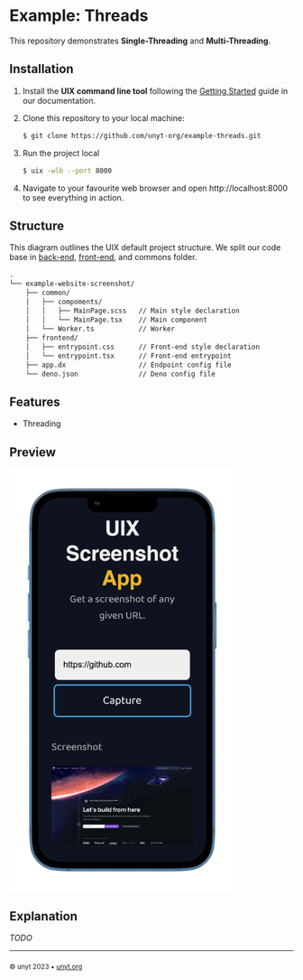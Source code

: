 # Example: Threads

This repository demonstrates **Single-Threading** and **Multi-Threading**.


## Installation
1. Install the **UIX command line tool** following the [Getting Started](https://docs.unyt.org/manual/uix/getting-started#the-uix-command-line-tool) guide in our documentation.

2. Clone this repository to your local machine:

	```bash
	$ git clone https://github.com/unyt-org/example-threads.git
	```
3. Run the project local
	```bash
	$ uix -wlb --port 8000
	```
4. Navigate to your favourite web browser and open http://localhost:8000 to see everything in action. 

## Structure
This diagram outlines the UIX default project structure.
We split our code base in [back-end](https://unyt.org/glossary#back-end), [front-end](https://unyt.org/glossary#front-end), and commons folder.
```
.
└── example-website-screenshot/
    ├── common/
    │   ├── compoments/
    │   │   ├── MainPage.scss   // Main style declaration
    │   │   └── MainPage.tsx    // Main component
    │   └── Worker.ts           // Worker
    ├── frontend/
    │   ├── entrypoint.css      // Front-end style declaration
    │   └── entrypoint.tsx      // Front-end entrypoint
    ├── app.dx                  // Endpoint config file
    └── deno.json               // Deno config file
```

## Features
* Threading

## Preview
<img src=".github/screenshot.png" width="400">


## Explanation
*TODO*

---

<sub>&copy; unyt 2023 • [unyt.org](https://unyt.org)</sub>
